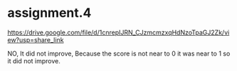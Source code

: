 # assignment.4

https://drive.google.com/file/d/1cnrepIJRN_CJzmcmzxqHdNzoTpaGJ2Zk/view?usp=share_link

NO, It did not improve, Because the score is not near to 0 it was near to 1 so it did not improve.
